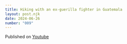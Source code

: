 ```yaml
---
title: Hiking with an ex-guerilla fighter in Guatemala
layout: post.njk
date: 2024-06-26
number: "009"
---
```


Published on [Youtube](https://youtu.be/6jiUkjfLcd0?si=AdA-ma4H6SE0pvRY)